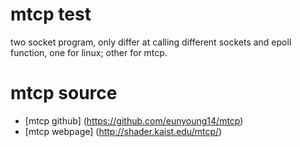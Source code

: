 # mtcp test
two socket program, only differ at calling different sockets and epoll function, one for linux; other for mtcp. 

# mtcp source
* [mtcp github] (https://github.com/eunyoung14/mtcp)
* [mtcp webpage] (http://shader.kaist.edu/mtcp/)